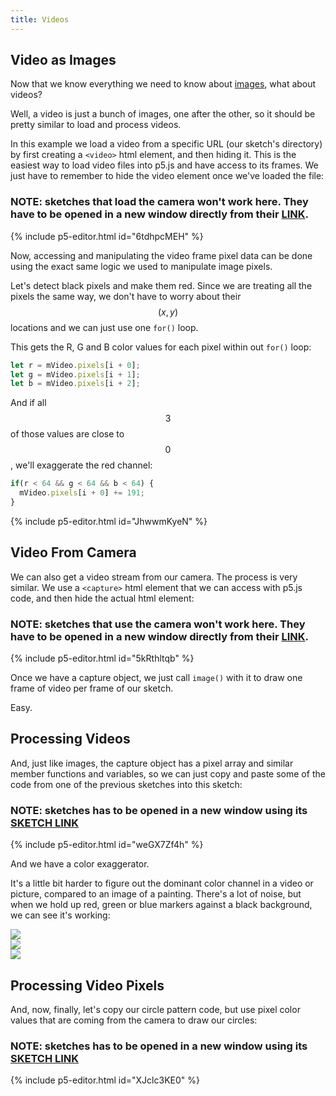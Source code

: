 ```yaml
---
title: Videos
---
```

## Video as Images

Now that we know everything we need to know about [images](../images/), what about videos?

Well, a video is just a bunch of images, one after the other, so it should be pretty similar to load and process videos.

In this example we load a video from a specific URL (our sketch's directory) by first creating a `<video>` html element, and then hiding it. This is the easiest way to load video files into p5.js and have access to its frames. We just have to remember to hide the video element once we've loaded the file:

### NOTE: sketches that load the camera won't work here. They have to be opened in a new window directly from their [LINK](https://editor.p5js.org/tgh-p5-tutorials/sketches/6tdhpcMEH).

{% include p5-editor.html id="6tdhpcMEH" %}

Now, accessing and manipulating the video frame pixel data can be done using the exact same logic we used to manipulate image pixels.

Let's detect black pixels and make them red. Since we are treating all the pixels the same way, we don't have to worry about their $$(x, y)$$ locations and we can just use one `for()` loop.

This gets the R, G and B color values for each pixel within out `for()` loop:

```js
let r = mVideo.pixels[i + 0];
let g = mVideo.pixels[i + 1];
let b = mVideo.pixels[i + 2];
```

And if all $$3$$ of those values are close to $$0$$, we'll exaggerate the red channel:

```js
if(r < 64 && g < 64 && b < 64) {
  mVideo.pixels[i + 0] += 191;
}
```

{% include p5-editor.html id="JhwwmKyeN" %}

## Video From Camera

We can also get a video stream from our camera. The process is very similar. We use a `<capture>` html element that we can access with p5.js code, and then hide the actual html element:

### NOTE: sketches that use the camera won't work here. They have to be opened in a new window directly from their [LINK](https://editor.p5js.org/tgh-p5-tutorials/sketches/5kRthltqb).

{% include p5-editor.html id="5kRthltqb" %}

Once we have a capture object, we just call `image()` with it to draw one frame of video per frame of our sketch.

Easy.

## Processing Videos

And, just like images, the capture object has a pixel array and similar member functions and variables, so we can just copy and paste some of the code from one of the previous sketches into this sketch:

### NOTE: sketches has to be opened in a new window using its [SKETCH LINK](https://editor.p5js.org/tgh-p5-tutorials/sketches/weGX7Zf4h)

{% include p5-editor.html id="weGX7Zf4h" %}

And we have a color exaggerator.

It's a little bit harder to figure out the dominant color channel in a video or picture, compared to an image of a painting. There's a lot of noise, but when we hold up red, green or blue markers against a black background, we can see it's working:

<div class="image-row">
  <div class="img-wrapper">
    <img src = "{{ '/assets/images/creative-coding/camera-00.jpg' | relative_url }}"/>
  </div>
  <div class="img-wrapper">
    <img src = "{{ '/assets/images/creative-coding/camera-01.jpg' | relative_url }}"/>
  </div>
  <div class="img-wrapper">
    <img src = "{{ '/assets/images/creative-coding/camera-02.jpg' | relative_url }}"/>
  </div>
</div>

## Processing Video Pixels

And, now, finally, let's copy our circle pattern code, but use pixel color values that are coming from the camera to draw our circles:

### NOTE: sketches has to be opened in a new window using its [SKETCH LINK](https://editor.p5js.org/tgh-p5-tutorials/sketches/XJclc3KE0)
{% include p5-editor.html id="XJclc3KE0" %}
